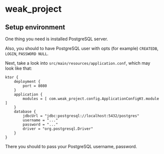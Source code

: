 # weak_project

## Setup environment

One thing you need is installed PostgreSQL server.

Also, you should to have PostgreSQL user with opts (for example) `CREATEDB`, `LOGIN`, `PASSWORD NULL`.

Next, take a look into `src/main/resources/application.conf`, which may look like that:
```
ktor {
    deployment {
        port = 8080
    }
    application {
        modules = [ com.weak_project.config.ApplicationConfigKt.module ]
    }
    database {
        jdbcUrl = "jdbc:postgresql://localhost:5432/postgres"
        username = "..."
        password = "..."
        driver = "org.postgresql.Driver"
    }
}
```
There you should to pass your PostgreSQL username, password.

